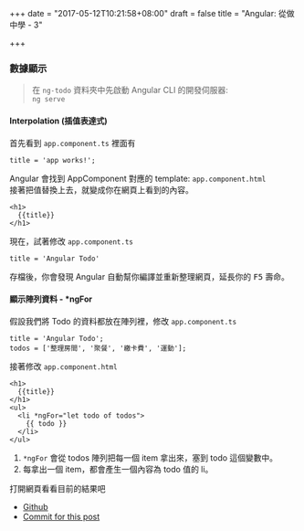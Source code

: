 +++
date = "2017-05-12T10:21:58+08:00"
draft = false
title = "Angular: 從做中學 - 3"

+++

### 數據顯示

<!--more-->

> 在 `ng-todo` 資料夾中先啟動 Angular CLI 的開發伺服器:  
> `ng serve`

#### Interpolation (插值表達式)

首先看到 `app.component.ts` 裡面有
```
title = 'app works!';
```
Angular 會找到 AppComponent 對應的 template: `app.component.html`  
接著把值替換上去，就變成你在網頁上看到的內容。
```
<h1>
  {{title}}
</h1>
```
現在，試著修改 `app.component.ts`
```
title = 'Angular Todo'
```
存檔後，你會發現 Angular 自動幫你編譯並重新整理網頁，延長你的 <kbd>F5</kbd> 壽命。

#### 顯示陣列資料 - *ngFor

假設我們將 Todo 的資料都放在陣列裡，修改 `app.component.ts`
```
title = 'Angular Todo';
todos = ['整理房間', '聚餐', '繳卡費', '運動'];
```
接著修改 `app.component.html`
```
<h1>
  {{title}}
</h1>
<ul>
  <li *ngFor="let todo of todos">
    {{ todo }}
  </li>
</ul>
```

1. `*ngFor` 會從 todos 陣列把每一個 item 拿出來，塞到 todo 這個變數中。  
2. 每拿出一個 item，都會產生一個內容為 todo 值的 li。

打開網頁看看目前的結果吧

- [Github]
- [Commit for this post]

[VSCode Angular TypeScript & Html Snippets]: https://marketplace.visualstudio.com/items?itemName=Mikael.Angular-BeastCode
[Github]: https://github.com/0t2/ng-todo
[Commit for this post]: https://github.com/0t2/ng-todo/commit/118e81bcd3fcf176fcb570551193aac0167da636